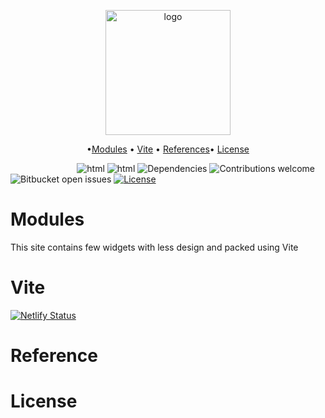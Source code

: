 <p align="center"><img width="200" alt="logo" src="https://user-images.githubusercontent.com/89026824/211552451-e65991b7-e4dc-48cb-8f8b-29d62339308d.png"></p>

<p align="center">
  •<a href="#modules">Modules</a> •
  <a href="#vite">Vite</a> •
 <a href="#reference">References</a>•
 <a href="#license">License</a>
  
</p>

&nbsp;&nbsp;&nbsp;&nbsp;&nbsp;&nbsp;&nbsp;&nbsp;&nbsp;&nbsp;&nbsp;&nbsp;&nbsp;&nbsp;&nbsp;&nbsp;&nbsp;&nbsp;&nbsp;&nbsp;&nbsp;&nbsp;&nbsp;&nbsp;&nbsp;&nbsp;
![html](https://img.shields.io/badge/HTML-5+-fb300a.svg) 
![html](https://img.shields.io/badge/Tailwind-3-3490dc.svg) 
![Dependencies](https://img.shields.io/badge/dependencies-up%20to%20date-green.svg)
![Contributions welcome](https://img.shields.io/badge/contributions-welcome-blueviolet.svg)
![Bitbucket open issues](https://img.shields.io/bitbucket/issues/gitAji/Portfolio)
[![License](https://img.shields.io/badge/license-MIT-ec9716.svg)](https://opensource.org/licenses/MIT)
#
# Modules
This site contains few widgets with less design and packed using Vite

# Vite
[![Netlify Status](https://api.netlify.com/api/v1/badges/b8d0e61f-03d0-4b87-8aa0-feee0cee9021/deploy-status)](https://app.netlify.com/sites/vite-modules/deploys)

# Reference 


# License 
